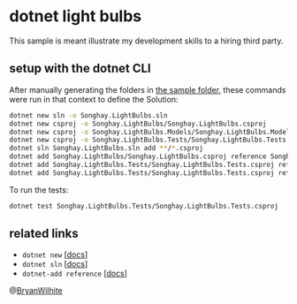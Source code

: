 # dotnet light bulbs

This sample is meant illustrate my development skills to a hiring third party.

## setup with the dotnet CLI

After manually generating the folders in [the sample folder](../dotnet-lightbulbs), these commands were run in that context to define the Solution:

```bash
dotnet new sln -o Songhay.LightBulbs.sln
dotnet new csproj -o Songhay.LightBulbs/Songhay.LightBulbs.csproj
dotnet new csproj -o Songhay.LightBulbs.Models/Songhay.LightBulbs.Models.csproj
dotnet new csproj -o Songhay.LightBulbs.Tests/Songhay.LightBulbs.Tests.csproj
dotnet sln Songhay.LightBulbs.sln add **/*.csproj
dotnet add Songhay.LightBulbs/Songhay.LightBulbs.csproj reference Songhay.LightBulbs.Models/Songhay.LightBulbs.Models.csproj
dotnet add Songhay.LightBulbs.Tests/Songhay.LightBulbs.Tests.csproj reference Songhay.LightBulbs/Songhay.LightBulbs.csproj
dotnet add Songhay.LightBulbs.Tests/Songhay.LightBulbs.Tests.csproj reference Songhay.LightBulbs.Models/Songhay.LightBulbs.Models.csproj
```

To run the tests:

```bash
dotnet test Songhay.LightBulbs.Tests/Songhay.LightBulbs.Tests.csproj
```

## related links

* `dotnet new` [[docs](https://docs.microsoft.com/en-us/dotnet/core/tools/dotnet-new?tabs=netcore2x)]
* `dotnet sln` [[docs](https://docs.microsoft.com/en-us/dotnet/core/tools/dotnet-sln)]
* `dotnet-add reference` [[docs](https://docs.microsoft.com/en-us/dotnet/core/tools/dotnet-add-reference)]

@[BryanWilhite](https://twitter.com/bryanwilhite)
